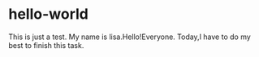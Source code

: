 # hello-world
This is just a test.
My name is lisa.Hello!Everyone.
Today,I have to do my best to finish this task.